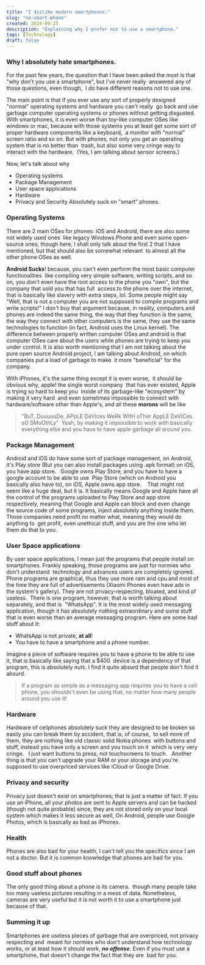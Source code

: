 ```yaml
---
title: "I dislike modern smartphones."
slug: "no-smart-phone"
created: 2024-09-25
description: "Explaining why I prefer not to use a smartphone."
tags: [Technology]
draft: false
---
```



### Why I absolutely hate smartphones.

For the past few years, the question that I have been asked the most
is that "why don't you use a smartphone", but I've never really 
answered any of those questions, even though, 
I do have different reasons not to use one.

The main point is that if you ever use any sort of properly
designed "normal" operating systems and hardware you can't really 
go back and use garbage computer operating systems or phones
without getting disgusted. 
With smartphones, it is even worse than toy-like computer OSes like windows
or mac, because with those systems you at least get some sort of 
proper hardware components like a keyboard, 
a monitor with "normal" screen ratio and so on.
But with phones, not only you get an operating system that is no better than 
trash, but also some very cringe way to interact with the hardware. 
(Yes, I am talking about sensor screens.)

Now, let's talk about why

- Operating systems
- Package Management
- User space applications
- Hardware
- Privacy and Security
Absolutely suck on "smart" phones.

### Operating Systems
There are 2 main OSes for phones: iOS and Android, there are also some not widely used ones 
like legacy Windows Phone and even some open-source ones, though here, I shall only talk about the
first 2 that I have mentioned, but that should also be somewhat relevant 
to almost all the other phone OSes as well.

**Android Sucks**! because, you can't even perform the most basic
computer functionalities 
like compiling very simple software, writing scripts, and so on, you don't even have
the root access to the phone you "own", but the company that sold you that has full 
access to the phone over the internet, that is basically like slavery with extra steps, lol.
Some people might say "Well, that is not a computer
you are not supposed to compile programs and write scripts!" I don't buy that argument
because, in reality, computers and phones are indeed the same thing, the way that they
function is the same, the way they connect with other computers is the same,
they use the same technologies to function (in fact, Android uses the Linux kernel).
The difference between properly written computer OSes and android is that 
computer OSes care about the users while phones are trying to keep you under control.
It is also worth mentioning that I am not talking about the pure open source Android
project, I am talking about Android, on which companies put a load of garbage to make 
it more "beneficial" for the company.  

With iPhones, it's the same thing except it is even worse, 
it should be obvious why, apple! the single worst company 
that has ever existed, Apple is trying so hard to keep you 
inside of its garbage-like "ecosystem" by making it very hard 
and even sometimes impossible to connect with hardware/software
other than Apple's, and all these ***morons*** will be like 
> "BuT, DuuuuuDe, APpLE DeVIces WeRk WItH oTher AppLE DeViCes sO SMoOthLy" 
Yeah, by making it impossible to work with basically everything else
and you have to have apple garbage all around you.

### Package Management
Android and iOS do have some sort of package management,
on Android, it's Play store (But you can also install packages using .apk format)
on iOS, you have app store.  
Google owns Play Store, and you have to have a google account to be able to use 
Play Store (which on Android you basically also have to), on iOS, Apple owns
app store.   
That might not seem like a huge deal, but it is. It basically means Google and Apple
have all the control of the programs uploaded to Play Store and app store respectively,
meaning that Google and Apple can block and even change the source code of some programs,
inject absolutely anything inside them.  
Those companies need profit no matter what, meaning they would do anything to 
get profit, even unethical stuff, and you are the one who let them do that to you.

### User Space applications
By user space applications, I mean just the programs that people
install on smartphones. Frankly speaking, those programs are
just for normies who don't understand 
technology and advances users are completely ignored. Phone programs
are graphical, thus they use more ram and cpu and most of the time they are
full of advertisements (Xiaomi Phones even have ads in the system's gallery).
They are not privacy-respecting, bloated, and kind of useless. 
There is one program, however, that is worth talking about separately, and that is 
"WhatsApp". It is the most widely used messaging application, though it has absolutely
nothing extraordinary and some stuff that is even worse than an average messaging program.
Here are some bad stuff about it:

- WhatsApp is not private, **at all**!
- You have to have a smartphone and a phone number.

Imagine a piece of software requires you to have a phone to be able to use it,
that is basically like saying that a $400  device is a dependency of that program,
this is absolutely *nuts*. I find it quite absurd
that people don't find it absurd. 
> If a program as simple as a messaging app requires you to have
> a cell phone, you shouldn't even be using that,
> no matter how many people around you use it!

### Hardware
Hardware of cellphones absolutely suck they are designed to be broken so easily you can
break them by accident, that is, of course, 
to sell more of them, they are nothing like old classic solid Nokia phones 
with buttons and stuff, instead you have only a screen and you touch on it 
which is very very cringe.  
I just want buttons to press, not touchscreens to touch.  
Another thing is that you can't upgrade your RAM or your storage and you're supposed to use overpriced
services like iCloud or Google Drive.

### Privacy and security
Privacy just doesn't exist on smartphones; that is just a matter of fact.
If you use an iPhone, all your photos are sent to Apple servers and can be hacked 
(though not quite probable) since, they are not stored only on your local system
which makes it less secure as well,
On Android, people use Google Photos, which is basically as bad as iPhones.

### Health
Phones are also bad for your health, I can't
tell you the specifics since I am not a doctor.
But it is common knowledge that phones are bad for you.

### Good stuff about phones
The only good thing about a phone is its camera. 
though many people take too many useless pictures
resulting in a mess of data. Nonetheless, cameras are very useful
but it is not worth it to use a smartphone just because of that.

### Summing it up
Smartphones are useless pieces of garbage that are overpriced, not privacy respecting and 
meant for normies who don't understand how technology
works, or at least how it should work, ***no offense***.
Even if you must use a smartphone, that doesn't change the fact that they are 
bad for you.
